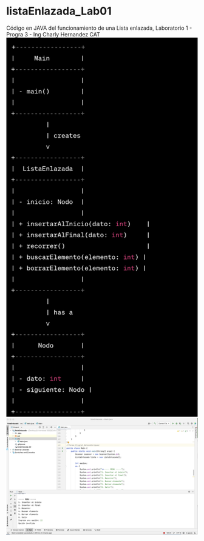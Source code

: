 # listaEnlazada_Lab01
Código en JAVA del funcionamiento de una Lista enlazada, Laboratorio 1 - Progra 3 - Ing Charly Hernandez CAT
![DiagramaClase](https://github.com/nEnriquezP/listaEnlazada_Lab01/blob/master/DiagramaClase.png)
![Funcionamiento de Código](https://github.com/nEnriquezP/listaEnlazada_Lab01/blob/master/ListaEnlazadaCAP.png)
